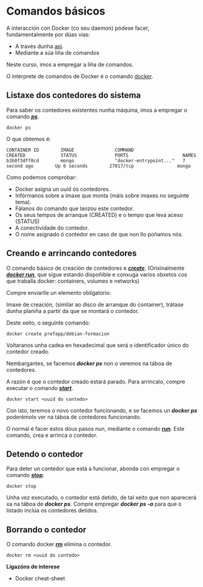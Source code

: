 # Comandos básicos

A interacción con Docker (co seu daemon)  pódese facer, fundamentalmente por dúas vias:

- A través dunha [api](https://docs.docker.com/engine/api/v1.30/).
- Mediante a súa liña de comandos

Neste curso, imos a empregar a liña de comandos. 

O intérprete de comandos de Docker é o comando [docker](https://docs.docker.com/engine/reference/commandline/cli/).

## Listaxe dos contedores do sistema

Para saber os contedores existentes nunha máquina, imos a empregar o comando [_**ps**_](https://docs.docker.com/engine/reference/commandline/ps/).

```shell
docker ps
```

O que obtemos é:

```shell
CONTAINER ID        IMAGE               COMMAND                  CREATED             STATUS              PORTS                    NAMES
b3b0f3dff0cd        mongo               "docker-entrypoint..."   7 second ago        Up 6 seconds        27017/tcp                mongo
```

Como podemos comprobar:

- Docker asigna un uuid ós contedores. 
- Infórmanos sobre a imaxe que monta (máis sobre imaxes no seguinte tema).
- Fálanos do comando que lanzou este contedor.
- Os seus tempos de arranque (CREATED) e o tempo que leva aceso (STATUS)
- A conectividade do contedor.
- O nome asignado ó contedor en caso de que non llo poñamos nós.

## Creando e arrincando contedores

O comando básico de creación de contedores e [_**create**_](https://docs.docker.com/engine/reference/commandline/create/). (Orixinalmente [_**docker run**_](https://docs.docker.com/engine/reference/commandline/run/), que sigue estando dispoñible e conxuga varios obxetos cos que traballa docker: containers, volumes e networks)

Compre enviarlle un elemento obligatorio:

Imaxe de creación, (similar  ao disco de arranque do container), trátase dunha planiña a partir da que se montará o contedor.

Deste xeito, o seguinte comando:

```shell
docker create prefapp/debian-formacion
```

Voltaranos unha cadea en hexadecimal que será o identificador único do contedor creado. 

Nembargantes, se facemos _**docker ps**_ non o veremos na táboa de contedores. 

A razón é que o contedor creado estará parado. Para arrincalo, compre executar o comando [_**start**_](https://docs.docker.com/engine/reference/commandline/start/).

```shell
docker start <uuid do contedo>
```

Con isto, teremos o novo contedor funcionando, e se facemos un _**docker ps**_ poderémolo ver na táboa de contedores funcionando. 

O normal é facer estos dous pasos nun, mediante  o comando [_**run**_](https://docs.docker.com/engine/reference/commandline/run/). Este comando, crea e arrinca o contedor. 

## Detendo o contedor

Para deter un contedor que está a funcionar, abonda con empregar o comando [_**stop**_](https://docs.docker.com/engine/reference/commandline/stop/). 

```shell
docker stop
```

Unha vez executado, o contedor está detido, de tal xeito que non aparecerá xa na táboa de _**docker ps**_. Compre empregar _**docker ps -a**_ para que o listado inclúa os contedores detidos.

## Borrando o contedor

O comando docker [_**rm**_](https://docs.docker.com/engine/reference/commandline/rm/) elimina o contedor. 

```shell
docker rm <uuid do contedo>
```

**Ligazóns de interese**
- Docker cheat-sheet
